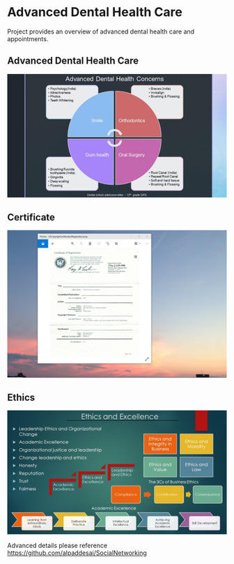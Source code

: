 # Advanced Dental Health Care

Project provides an overview of advanced dental health care and appointments.

## Advanced Dental Health Care
![image](DentalHealthCare.jpg)

## Certificate
![image](USCopyrightCertificate.png)

## Ethics
![image](Ethics.jpg)

Advanced details please reference https://github.com/alpaddesai/SocialNetworking
